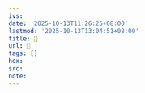 ```yaml
---
ivs:
date: '2025-10-13T11:26:25+08:00'
lastmod: '2025-10-13T13:04:51+08:00'
title: 󰐔
url: 󰐔
tags: []
hex: 
src:
note:
---
```

